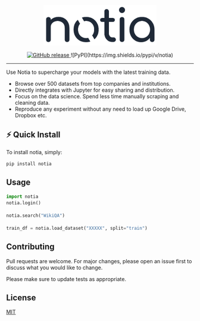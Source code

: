 <div align="center">
<img src="./resources/imgs/notia-dark-bg.png" width=60%/><br/>  
</div>
<p align="center">
<a href="https://github.com/notia/client/releases">
    <img alt="GitHub release" src="https://img.shields.io/github/release/notia/client.svg">
</a> 
![PyPI](https://img.shields.io/pypi/v/notia)
</p>



---

Use Notia to supercharge your models with the latest training data.

-   Browse over 500 datasets from top companies and institutions.
-   Directly integrates with Jupyter for easy sharing and distribution.
-   Focus on the data science. Spend less time manually scraping and cleaning data.
-   Reproduce any experiment without any need to load up Google Drive, Dropbox
    etc.

## ⚡️ Quick Install

To install notia, simply:

```bash
pip install notia
```

## Usage

```python
import notia
notia.login()

notia.search("WikiQA")

train_df = notia.load_dataset("XXXXX", split="train")
```

## Contributing

Pull requests are welcome. For major changes, please open an issue first to discuss what you would like to change.

Please make sure to update tests as appropriate.

## License

[MIT](https://choosealicense.com/licenses/mit/)
